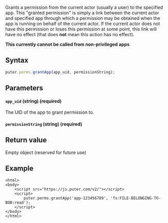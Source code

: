 Grants a permission from the current actor (usually a user) to the specified app.
This "granted permission" is simply a link between the current actor and specified
app through which a permission may be obtained when the app is running on behalf of the current actor.
If the current actor does not have this permission or loses this permission at some point, 
this link will have no effect (that does **not** mean this action has no effect).

**This currently cannot be called from non-privileged apps**

## Syntax

```js
puter.perms.grantApp(app_uid, permissionString);
```

## Parameters

#### `app_uid` (string) (required)

The UID of the app to grant permission to.

#### `permissionString` (string) (required)

## Return value

Empty object (reserved for future use)

## Example

```html;auth-get-user
<html>
<body>
    <script src="https://js.puter.com/v2/"></script>
    <script>
        puter.perms.grantApp('app-123456789', 'fs:FILE-BELONGING-TO-BOB:read');
    </script>
</body>
</html>
```

